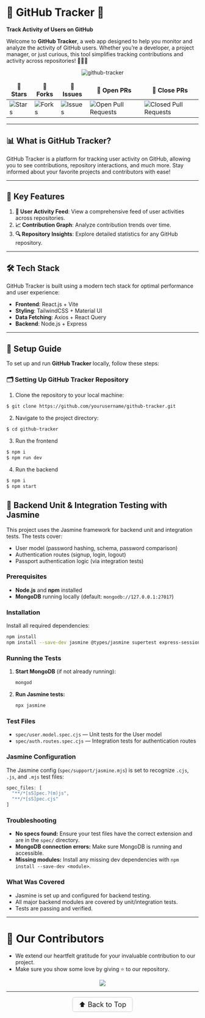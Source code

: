 # 🌟 **GitHub Tracker** 🌟
<!-- top -->

**Track Activity of Users on GitHub**

Welcome to **GitHub Tracker**, a web app designed to help you monitor and analyze the activity of GitHub users. Whether you’re a developer, a project manager, or just curious, this tool simplifies tracking contributions and activity across repositories! 🚀👩‍💻

<p align="center">
  <img src="public/crl.png" alt="github-tracker">
</p>
<table align="center">
    <thead align="center">
        <tr border: 2px;>
            <td><b>🌟 Stars</b></td>
            <td><b>🍴 Forks</b></td>
            <td><b>🐛 Issues</b></td>
            <td><b>🔔 Open PRs</b></td>
            <td><b>🔕 Close PRs</b></td>
        </tr>
     </thead>
    <tbody>
      <tr>
          <td><img alt="Stars" src="https://img.shields.io/github/stars/mehul-m-prajapati/github_tracker?style=flat&logo=github"/></td>
          <td><img alt="Forks" src="https://img.shields.io/github/forks/mehul-m-prajapati/github_tracker?style=flat&logo=github"/></td>
          <td><img alt="Issues" src="https://img.shields.io/github/issues/mehul-m-prajapati/github_tracker?style=flat&logo=github"/></td>
          <td><img alt="Open Pull Requests" src="https://img.shields.io/github/issues-pr/mehul-m-prajapati/github_tracker?style=flat&logo=github"/></td>
          <td><img alt="Closed Pull Requests" src="https://img.shields.io/github/issues-pr-closed/mehul-m-prajapati/github_tracker?style=flat&color=critical&logo=github"/></td>
      </tr>
    </tbody>
</table>

---

## 📊 What is GitHub Tracker?
GitHub Tracker is a platform for tracking user activity on GitHub, allowing you to see contributions, repository interactions, and much more. Stay informed about your favorite projects and contributors with ease!

---

## 🔑 Key Features

1. **📅 User Activity Feed**: View a comprehensive feed of user activities across repositories.
2. **📈 Contribution Graph**: Analyze contribution trends over time.
3. **🔍 Repository Insights**: Explore detailed statistics for any GitHub repository.

---

## 🛠️ Tech Stack

GitHub Tracker is built using a modern tech stack for optimal performance and user experience:

- **Frontend**: React.js + Vite
- **Styling**: TailwindCSS + Material UI
- **Data Fetching**: Axios + React Query
- **Backend**: Node.js + Express

---

## 🚀 Setup Guide

To set up and run **GitHub Tracker** locally, follow these steps:

### 🗂️ Setting Up GitHub Tracker Repository

1. Clone the repository to your local machine:
```bash
$ git clone https://github.com/yourusername/github-tracker.git
```

2. Navigate to the project directory:
```bash
$ cd github-tracker
```

3. Run the frontend
```bash
$ npm i
$ npm run dev
```

4. Run the backend
```bash
$ npm i
$ npm start
```

## 🧪 Backend Unit & Integration Testing with Jasmine

This project uses the Jasmine framework for backend unit and integration tests. The tests cover:
- User model (password hashing, schema, password comparison)
- Authentication routes (signup, login, logout)
- Passport authentication logic (via integration tests)

### Prerequisites
- **Node.js** and **npm** installed
- **MongoDB** running locally (default: `mongodb://127.0.0.1:27017`)

### Installation
Install all required dependencies:
```sh
npm install
npm install --save-dev jasmine @types/jasmine supertest express-session passport passport-local bcryptjs
```

### Running the Tests
1. **Start MongoDB** (if not already running):
   ```sh
   mongod
   ```
2. **Run Jasmine tests:**
   ```sh
   npx jasmine
   ```

### Test Files
- `spec/user.model.spec.cjs` — Unit tests for the User model
- `spec/auth.routes.spec.cjs` — Integration tests for authentication routes

### Jasmine Configuration
The Jasmine config (`spec/support/jasmine.mjs`) is set to recognize `.cjs`, `.js`, and `.mjs` test files:
```js
spec_files: [
  "**/*[sS]pec.?(m)js",
  "**/*[sS]pec.cjs"
]
```

### Troubleshooting
- **No specs found:** Ensure your test files have the correct extension and are in the `spec/` directory.
- **MongoDB connection errors:** Make sure MongoDB is running and accessible.
- **Missing modules:** Install any missing dev dependencies with `npm install --save-dev <module>`.

### What Was Covered
- Jasmine is set up and configured for backend testing.
- All major backend modules are covered by unit/integration tests.
- Tests are passing and verified.

---

# 👀 Our Contributors

- We extend our heartfelt gratitude for your invaluable contribution to our project.
- Make sure you show some love by giving ⭐ to our repository.

<div align="center">
  <a href="https://github.com/mehul-m-prajapati/github_tracker">
    <img src="https://contrib.rocks/image?repo=mehul-m-prajapati/github_tracker&&max=1000" />
  </a>
</div>



---

<p align="center">
  <a href="#top" style="font-size: 18px; padding: 8px 16px; display: inline-block; border: 1px solid #ccc; border-radius: 6px; text-decoration: none;">
    ⬆️ Back to Top
  </a>
</p>
